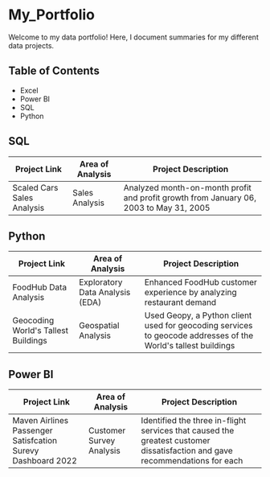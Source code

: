 # My_Portfolio
Welcome to my data portfolio! Here, I document summaries for my different data projects.

## Table of Contents
   * Excel
   * Power BI
   * SQL
   * Python

## SQL

| Project Link | Area of Analysis | Project Description
| --- | --- | ---|
| Scaled Cars Sales Analysis | Sales Analysis | Analyzed month-on-month profit and profit growth from January 06, 2003 to May 31, 2005 |

## Python

| Project Link | Area of Analysis | Project Description
| --- | --- | ---|
| FoodHub Data Analysis   | Exploratory Data Analysis (EDA)  | Enhanced FoodHub customer experience by analyzing restaurant demand
| Geocoding World's Tallest Buildings | Geospatial Analysis | Used Geopy, a Python client used for geocoding services to geocode addresses of the World's tallest buildings

## Power BI

|  Project Link | Area of Analysis | Project Description
| --- | --- | ---|
| Maven Airlines Passenger Satisfcation Surevy Dashboard 2022 | Customer Survey Analysis | Identified the three in-flight services that caused the greatest customer dissatisfaction and gave recommendations for each

